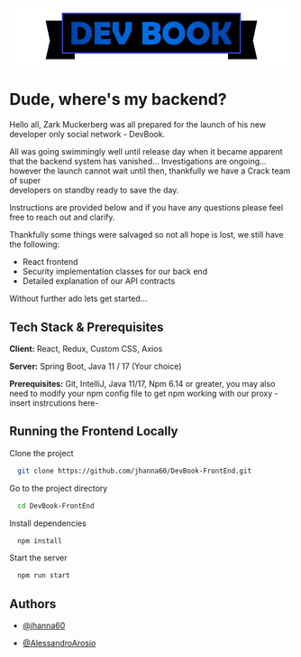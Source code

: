 ![Logo](devbookheader.png)

# Dude, where's my backend?

Hello all, Zark Muckerberg was all prepared for the launch of his new developer only social network - DevBook.

All was going swimmingly well until release day when it became apparent that the backend system has vanished...
Investigations are ongoing... however the launch cannot wait until then, thankfully we have a Crack team of super  
developers on standby ready to save the day.

Instructions are provided below and if you have any questions please feel free to reach out and clarify.

Thankfully some things were salvaged so not all hope is lost, we still have the following:

- React frontend
- Security implementation classes for our back end
- Detailed explanation of our API contracts

Without further ado lets get started...

## Tech Stack & Prerequisites

**Client:** React, Redux, Custom CSS, Axios

**Server:** Spring Boot, Java 11 / 17 (Your choice)

**Prerequisites:** Git, IntelliJ, Java 11/17, Npm 6.14 or greater, you may also need to modify your npm config
file to get npm working with our proxy - insert instrcutions here-

## Running the Frontend Locally

Clone the project

```bash
  git clone https://github.com/jhanna60/DevBook-FrontEnd.git
```

Go to the project directory

```bash
  cd DevBook-FrontEnd
```

Install dependencies

```bash
  npm install
```

Start the server

```bash
  npm run start
```

## Authors

- [@jhanna60](https://github.com/jhanna60)

- [@AlessandroArosio](https://github.com/AlessandroArosio)
